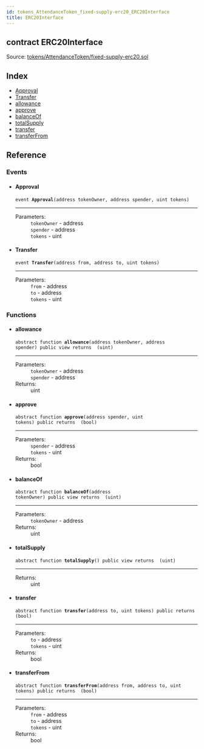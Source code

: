 ```yaml
---
id: tokens_AttendanceToken_fixed-supply-erc20_ERC20Interface
title: ERC20Interface
---
```


<div class="contract-doc"><div class="contract"><h2 class="contract-header"><span class="contract-kind">contract</span> ERC20Interface</h2><div class="source">Source: <a href="https://github.com/FriendlyUser/solidity-smart-contracts//blob/v0.1.0/contracts/tokens/AttendanceToken/fixed-supply-erc20.sol" target="_blank">tokens/AttendanceToken/fixed-supply-erc20.sol</a></div></div><div class="index"><h2>Index</h2><ul><li><a href="tokens_AttendanceToken_fixed-supply-erc20_ERC20Interface.html#Approval">Approval</a></li><li><a href="tokens_AttendanceToken_fixed-supply-erc20_ERC20Interface.html#Transfer">Transfer</a></li><li><a href="tokens_AttendanceToken_fixed-supply-erc20_ERC20Interface.html#allowance">allowance</a></li><li><a href="tokens_AttendanceToken_fixed-supply-erc20_ERC20Interface.html#approve">approve</a></li><li><a href="tokens_AttendanceToken_fixed-supply-erc20_ERC20Interface.html#balanceOf">balanceOf</a></li><li><a href="tokens_AttendanceToken_fixed-supply-erc20_ERC20Interface.html#totalSupply">totalSupply</a></li><li><a href="tokens_AttendanceToken_fixed-supply-erc20_ERC20Interface.html#transfer">transfer</a></li><li><a href="tokens_AttendanceToken_fixed-supply-erc20_ERC20Interface.html#transferFrom">transferFrom</a></li></ul></div><div class="reference"><h2>Reference</h2><div class="events"><h3>Events</h3><ul><li><div class="item event"><span id="Approval" class="anchor-marker"></span><h4 class="name">Approval</h4><div class="body"><code class="signature">event <strong>Approval</strong><span>(address tokenOwner, address spender, uint tokens) </span></code><hr/><dl><dt><span class="label-parameters">Parameters:</span></dt><dd><div><code>tokenOwner</code> - address</div><div><code>spender</code> - address</div><div><code>tokens</code> - uint</div></dd></dl></div></div></li><li><div class="item event"><span id="Transfer" class="anchor-marker"></span><h4 class="name">Transfer</h4><div class="body"><code class="signature">event <strong>Transfer</strong><span>(address from, address to, uint tokens) </span></code><hr/><dl><dt><span class="label-parameters">Parameters:</span></dt><dd><div><code>from</code> - address</div><div><code>to</code> - address</div><div><code>tokens</code> - uint</div></dd></dl></div></div></li></ul></div><div class="functions"><h3>Functions</h3><ul><li><div class="item function"><span id="allowance" class="anchor-marker"></span><h4 class="name">allowance</h4><div class="body"><code class="signature"><span>abstract </span>function <strong>allowance</strong><span>(address tokenOwner, address spender) </span><span>public </span><span>view </span><span>returns  (uint) </span></code><hr/><dl><dt><span class="label-parameters">Parameters:</span></dt><dd><div><code>tokenOwner</code> - address</div><div><code>spender</code> - address</div></dd><dt><span class="label-return">Returns:</span></dt><dd>uint</dd></dl></div></div></li><li><div class="item function"><span id="approve" class="anchor-marker"></span><h4 class="name">approve</h4><div class="body"><code class="signature"><span>abstract </span>function <strong>approve</strong><span>(address spender, uint tokens) </span><span>public </span><span>returns  (bool) </span></code><hr/><dl><dt><span class="label-parameters">Parameters:</span></dt><dd><div><code>spender</code> - address</div><div><code>tokens</code> - uint</div></dd><dt><span class="label-return">Returns:</span></dt><dd>bool</dd></dl></div></div></li><li><div class="item function"><span id="balanceOf" class="anchor-marker"></span><h4 class="name">balanceOf</h4><div class="body"><code class="signature"><span>abstract </span>function <strong>balanceOf</strong><span>(address tokenOwner) </span><span>public </span><span>view </span><span>returns  (uint) </span></code><hr/><dl><dt><span class="label-parameters">Parameters:</span></dt><dd><div><code>tokenOwner</code> - address</div></dd><dt><span class="label-return">Returns:</span></dt><dd>uint</dd></dl></div></div></li><li><div class="item function"><span id="totalSupply" class="anchor-marker"></span><h4 class="name">totalSupply</h4><div class="body"><code class="signature"><span>abstract </span>function <strong>totalSupply</strong><span>() </span><span>public </span><span>view </span><span>returns  (uint) </span></code><hr/><dl><dt><span class="label-return">Returns:</span></dt><dd>uint</dd></dl></div></div></li><li><div class="item function"><span id="transfer" class="anchor-marker"></span><h4 class="name">transfer</h4><div class="body"><code class="signature"><span>abstract </span>function <strong>transfer</strong><span>(address to, uint tokens) </span><span>public </span><span>returns  (bool) </span></code><hr/><dl><dt><span class="label-parameters">Parameters:</span></dt><dd><div><code>to</code> - address</div><div><code>tokens</code> - uint</div></dd><dt><span class="label-return">Returns:</span></dt><dd>bool</dd></dl></div></div></li><li><div class="item function"><span id="transferFrom" class="anchor-marker"></span><h4 class="name">transferFrom</h4><div class="body"><code class="signature"><span>abstract </span>function <strong>transferFrom</strong><span>(address from, address to, uint tokens) </span><span>public </span><span>returns  (bool) </span></code><hr/><dl><dt><span class="label-parameters">Parameters:</span></dt><dd><div><code>from</code> - address</div><div><code>to</code> - address</div><div><code>tokens</code> - uint</div></dd><dt><span class="label-return">Returns:</span></dt><dd>bool</dd></dl></div></div></li></ul></div></div></div>
